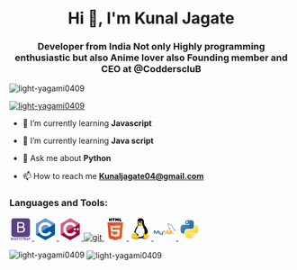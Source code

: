 
<!---
light-yagami0409/light-yagami0409 is a ✨ special ✨ repository because its `README.md` (this file) appears on your GitHub profile.
You can click the Preview link to take a look at your changes.
---><h1 align="center">Hi 👋, I'm Kunal Jagate</h1>
<h3 align="center">Developer from India Not only Highly programming enthusiastic but also Anime lover also Founding member and CEO at @CodderscluB</h3>

<p align="left"> <img src="https://komarev.com/ghpvc/?username=light-yagami0409&label=Profile%20views&color=0e75b6&style=flat" alt="light-yagami0409" /> </p>

<p align="left"> <a href="https://github.com/ryo-ma/github-profile-trophy"><img src="https://github-profile-trophy.vercel.app/?username=light-yagami0409" alt="light-yagami0409" /></a> </p>

- 🔭 I’m currently learning **Javascript**

- 🌱 I’m currently learning **Java script**

- 💬 Ask me about **Python**

- 📫 How to reach me **Kunaljagate04@gmail.com**


<h3 align="left">Languages and Tools:</h3>
<p align="left"> <a href="https://getbootstrap.com" target="_blank"> <img src="https://raw.githubusercontent.com/devicons/devicon/master/icons/bootstrap/bootstrap-plain-wordmark.svg" alt="bootstrap" width="40" height="40"/> </a> <a href="https://www.cprogramming.com/" target="_blank"> <img src="https://raw.githubusercontent.com/devicons/devicon/master/icons/c/c-original.svg" alt="c" width="40" height="40"/> </a> <a href="https://www.w3schools.com/cpp/" target="_blank"> <img src="https://raw.githubusercontent.com/devicons/devicon/master/icons/cplusplus/cplusplus-original.svg" alt="cplusplus" width="40" height="40"/> </a> <a href="https://git-scm.com/" target="_blank"> <img src="https://www.vectorlogo.zone/logos/git-scm/git-scm-icon.svg" alt="git" width="40" height="40"/> </a> <a href="https://www.w3.org/html/" target="_blank"> <img src="https://raw.githubusercontent.com/devicons/devicon/master/icons/html5/html5-original-wordmark.svg" alt="html5" width="40" height="40"/> </a> <a href="https://www.linux.org/" target="_blank"> <img src="https://raw.githubusercontent.com/devicons/devicon/master/icons/linux/linux-original.svg" alt="linux" width="40" height="40"/> </a> <a href="https://www.mysql.com/" target="_blank"> <img src="https://raw.githubusercontent.com/devicons/devicon/master/icons/mysql/mysql-original-wordmark.svg" alt="mysql" width="40" height="40"/> </a> <a href="https://www.python.org" target="_blank"> <img src="https://raw.githubusercontent.com/devicons/devicon/master/icons/python/python-original.svg" alt="python" width="40" height="40"/> </a> </p>

<p><img align="left" src="https://github-readme-stats.vercel.app/api/top-langs?username=light-yagami0409&show_icons=true&locale=en&layout=compact" alt="light-yagami0409" /></p>

<p>&nbsp;<img align="center" src="https://github-readme-stats.vercel.app/api?username=light-yagami0409&show_icons=true&locale=en" alt="light-yagami0409" /></p>
